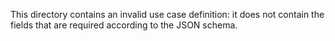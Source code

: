 This directory contains an invalid use case definition: it does not contain the fields that are required according to the JSON schema.